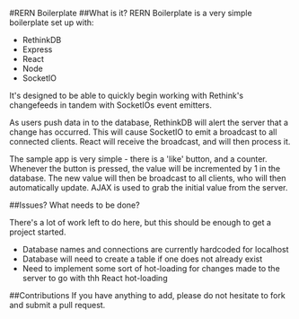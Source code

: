 #RERN Boilerplate
##What is it?
RERN Boilerplate is a very simple boilerplate set up with:

* RethinkDB
* Express
* React
* Node
* SocketIO

It's designed to be able to quickly begin working with Rethink's changefeeds in tandem with SocketIOs event emitters. 

As users push data in to the database, RethinkDB will alert the server that a change has occurred. This will cause SocketIO to emit a broadcast to all connected clients. React will receive the broadcast, and will then process it. 

The sample app is very simple - there is a 'like' button, and a counter. Whenever the button is pressed, the value will be incremented by 1 in the database. The new value will then be broadcast to all clients, who will then automatically update. AJAX is used to grab the initial value from the server. 

##Issues? What needs to be done? 

There's a lot of work left to do here, but this should be enough to get a project started.

* Database names and connections are currently hardcoded for localhost
* Database will need to create a table if one does not already exist
* Need to implement some sort of hot-loading for changes made to the server to go with thh React hot-loading

##Contributions
If you have anything to add, please do not hesitate to fork and submit a pull request. 
